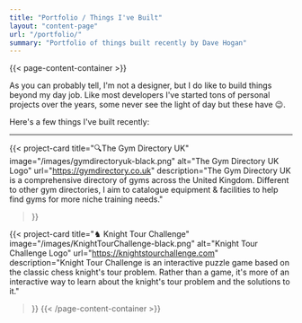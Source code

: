 ```yaml
---
title: "Portfolio / Things I've Built"
layout: "content-page"
url: "/portfolio/"
summary: "Portfolio of things built recently by Dave Hogan"
---
```


{{< page-content-container >}}
<p>
As you can probably tell, I'm not a designer, but I do like to build things beyond my day job. Like most developers I've started tons of personal projects over the years, some never see the light of day but these have 😉.
</p>
<p>
Here's a few things I've built recently:
</p>
<hr>

  {{< project-card 
      title="🔍The Gym Directory UK"
      image="/images/gymdirectoryuk-black.png"
      alt="The Gym Directory UK Logo"
      url="https://gymdirectory.co.uk"
      description="The Gym Directory UK is a comprehensive directory of gyms across the United Kingdom. Different to other gym directories, I aim to catalogue equipment & facilities to help find gyms for more niche training needs."
  >}}

  {{< project-card 
      title="♞ Knight Tour Challenge"
      image="/images/KnightTourChallenge-black.png"
      alt="Knight Tour Challenge Logo"
      url="https://knightstourchallenge.com"
      description="Knight Tour Challenge is an interactive puzzle game based on the classic chess knight's tour problem. Rather than a game, it's more of an interactive way to learn about the knight's tour problem and the solutions to it."
  >}}
{{< /page-content-container >}}
